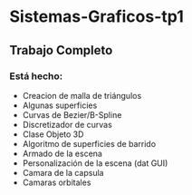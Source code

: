# Sistemas-Graficos-tp1
## Trabajo Completo
### Está hecho:
* Creacion de malla de triángulos
* Algunas superficies
* Curvas de Bezier/B-Spline
* Discretizador de curvas
* Clase Objeto 3D
* Algoritmo de superficies de barrido
* Armado de la escena
* Personalización de la escena (dat GUI)
* Camara de la capsula
* Camaras orbitales


